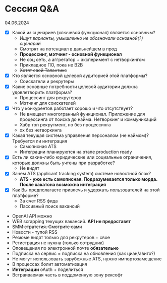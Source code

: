 # Сессия Q&A
04.06.2024

- [x] Какой из сценариев (ключевой функционал) является основным?
    - _Ищут варианты, умышленно не обозначали основной(?) сценарий_
    - Смотрят на потенциал в дальнейшем в прод
    - **Процессинг, мэтчинг - основной функционал**
    - Не соц сеть, а аггрегатор + эксперимент с нетворкингом
    - Прикладное ПО, пока не B2B
    - ~~Хотят свой Талантикс~~
- [x] Кто является основной целевой аудиторией этой платформы?
    - Соискатели и рекрутеры
- [x] Какие основные потребности целевой аудитории должна удовлетворить платформа?
    - Процессинг для рекрутеров
    - Мэтчинг для соискателей
- [x] Что у конкурентов работает хорошо и что отсутствует?
    - Не вмещает многогранный функционал. Приложение для процессинга от поиска до найма. Нетворкинг и коммуникаций
    - Хабр топ рекрутмент, но без процессинга
    - хх без нетворкинга
- [x] Какая текущая система управления персоналом (не наймом)? Требуется ли интеграция
    - Самописная ATS
    - Интеграции планируются на этапе production ready
- [x] Есть ли какие-либо юридические или социальные ограничения, которые должны быть учтены при разработке?
    - Не видят
- [x] Зачем ATS (applicant tracking system) системе новостной блок?
    - **ATS - уже есть самописная. Подразумевается только морда. После хакатона возможна интеграция**
- [x] Как Вы предполагаете привлечь и удержать пользователей на этой платформе?
    - За счет RSS фида
    - Пассивный поиск вакансий
- OpenAI API можно
- WEB scrapping текущих вакансий. **API не предоставят**
- ~~SMM стратегия. Смотрите сами~~
- Новости - тупой RSS
- Резюме видят только для рекрутеров + свое
- Регистрация не нужна (только сотрудник)
- Оповещения по электронной почте **обязательно**
- Подписка на сервис = подписка на обновления (как циан/авито?)
- Не могут использовать зарубежные ATS, нужно импортозамещение
- В процессах болит автоматизация
- **Интеграции** oAuth + поделиться
- Встраиваемая часть в поддоменную зону рексофт